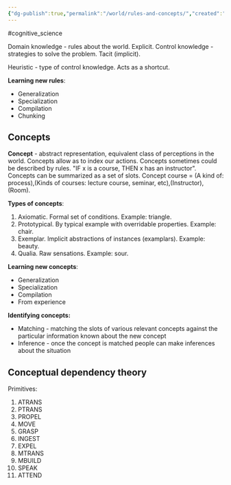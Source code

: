 ```yaml
---
{"dg-publish":true,"permalink":"/world/rules-and-concepts/","created":"","updated":""}
---
```


#cognitive_science 

Domain knowledge - rules about the world. Explicit.
Control knowledge - strategies to solve the problem. Tacit (implicit).

Heuristic - type of control knowledge. Acts as a shortcut.

**Learning new rules**:
- Generalization
- Specialization
- Compilation
- Chunking

## Concepts

**Concept** - abstract representation, equivalent class of perceptions in the world.
Concepts allow as to index our actions.
Concepts sometimes could be described by rules. "IF x is a course, THEN x has an instructor".
Concepts can be summarized as a set of slots. Concept course = (A kind of: process),(Kinds of courses: lecture course, seminar, etc),(Instructor),(Room).

**Types of concepts**: 
1. Axiomatic. Formal set of conditions. Example: triangle.
2. Prototypical. By typical example with overridable properties. Example: chair.
3. Exemplar. Implicit abstractions of instances (examplars). Example: beauty.
4. Qualia. Raw sensations. Example: sour.

**Learning new concepts**:
- Generalization
- Specialization
- Compilation
- From experience

**Identifying concepts:**
- Matching - matching the slots of various relevant concepts against the particular information known about the new concept
- Inference - once the concept is matched people can make inferences about the situation


## Conceptual dependency theory

Primitives:
1. ATRANS
2. PTRANS
3. PROPEL
4. MOVE
5. GRASP
6. INGEST
7. EXPEL
8. MTRANS
9. MBUILD
10. SPEAK
11. ATTEND